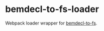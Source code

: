 bemdecl-to-fs-loader
====================

Webpack loader wrapper for [bemdecl-to-fs](https://github.com/sullenor/bemdecl-to-fs).
